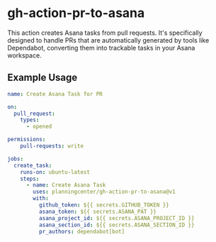 # gh-action-pr-to-asana

This action creates Asana tasks from pull requests. It's specifically designed to handle PRs that are automatically generated by tools like Dependabot, converting them into trackable tasks in your Asana workspace.

## Example Usage

```yaml
name: Create Asana Task for PR

on:
  pull_request:
    types: 
      - opened

permissions:
    pull-requests: write

jobs:
  create_task:
    runs-on: ubuntu-latest
    steps:
      - name: Create Asana Task
        uses: planningcenter/gh-action-pr-to-asana@v1
        with:
          github_token: ${{ secrets.GITHUB_TOKEN }}
          asana_token: ${{ secrets.ASANA_PAT }}
          asana_project_id: ${{ secrets.ASANA_PROJECT_ID }}
          asana_section_id: ${{ secrets.ASANA_SECTION_ID }}
          pr_authors: dependabot[bot]
```

